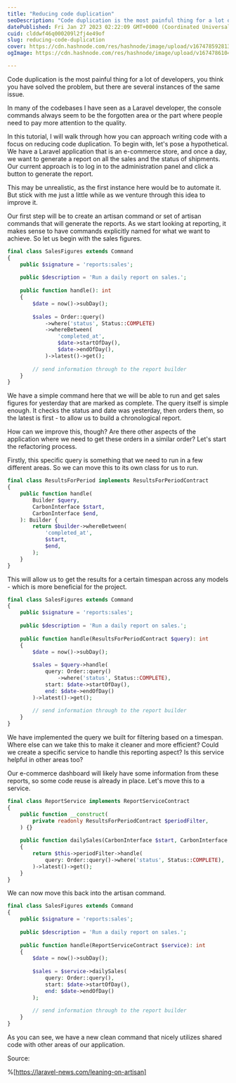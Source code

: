 ```yaml
---
title: "Reducing code duplication"
seoDescription: "Code duplication is the most painful thing for a lot of developers, you think you have solved the problem, but there are several instances of the same issue"
datePublished: Fri Jan 27 2023 02:22:09 GMT+0000 (Coordinated Universal Time)
cuid: clddwf46q000209l2fj4e49of
slug: reducing-code-duplication
cover: https://cdn.hashnode.com/res/hashnode/image/upload/v1674785928137/2cd12ef4-9dd1-4566-bdef-f1068dd4087b.png
ogImage: https://cdn.hashnode.com/res/hashnode/image/upload/v1674786104819/7e530aeb-757c-4c51-aaca-ff55f35062e7.png

---
```


Code duplication is the most painful thing for a lot of developers, you think you have solved the problem, but there are several instances of the same issue.

In many of the codebases I have seen as a Laravel developer, the console commands always seem to be the forgotten area or the part where people need to pay more attention to the quality.

In this tutorial, I will walk through how you can approach writing code with a focus on reducing code duplication. To begin with, let's pose a hypothetical. We have a Laravel application that is an e-commerce store, and once a day, we want to generate a report on all the sales and the status of shipments. Our current approach is to log in to the administration panel and click a button to generate the report.

This may be unrealistic, as the first instance here would be to automate it. But stick with me just a little while as we venture through this idea to improve it.

Our first step will be to create an artisan command or set of artisan commands that will generate the reports. As we start looking at reporting, it makes sense to have commands explicitly named for what we want to achieve. So let us begin with the sales figures.

```php
final class SalesFigures extends Command
{
    public $signature = 'reports:sales';
 
    public $description = 'Run a daily report on sales.';
 
    public function handle(): int
    {
        $date = now()->subDay();
 
        $sales = Order::query()
            ->where('status', Status::COMPLETE)
            ->whereBetween(
                'completed_at',
                $date->startOfDay(),
                $date->endOfDay(),
            )->latest()->get();
 
        // send information through to the report builder
    }
}
```

We have a simple command here that we will be able to run and get sales figures for yesterday that are marked as complete. The query itself is simple enough. It checks the status and date was yesterday, then orders them, so the latest is first - to allow us to build a chronological report.

How can we improve this, though? Are there other aspects of the application where we need to get these orders in a similar order? Let's start the refactoring process.

Firstly, this specific query is something that we need to run in a few different areas. So we can move this to its own class for us to run.

```php
final class ResultsForPeriod implements ResultsForPeriodContract
{
    public function handle(
        Builder $query,
        CarbonInterface $start,
        CarbonInterface $end,
    ): Builder {
        return $builder->whereBetween(
            'completed_at',
            $start,
            $end,
        );
    }
}
```

This will allow us to get the results for a certain timespan across any models - which is more beneficial for the project.

```php
final class SalesFigures extends Command
{
    public $signature = 'reports:sales';
 
    public $description = 'Run a daily report on sales.';
 
    public function handle(ResultsForPeriodContract $query): int
    {
        $date = now()->subDay();
 
        $sales = $query->handle(
            query: Order::query()
                ->where('status', Status::COMPLETE),
            start: $date->startOfDay(),
            end: $date->endOfDay()
        )->latest()->get();
 
        // send information through to the report builder
    }
}
```

We have implemented the query we built for filtering based on a timespan. Where else can we take this to make it cleaner and more efficient? Could we create a specific service to handle this reporting aspect? Is this service helpful in other areas too?

Our e-commerce dashboard will likely have some information from these reports, so some code reuse is already in place. Let's move this to a service.

```php
final class ReportService implements ReportServiceContract
{
    public function __construct(
        private readonly ResultsForPeriodContract $periodFilter,
    ) {}
 
    public function dailySales(CarbonInterface $start, CarbonInterface $end): Collection
    {
        return $this->periodFilter->handle(
            query: Order::query()->where('status', Status::COMPLETE),
        )->latest()->get();
    }
}
```

We can now move this back into the artisan command.

```php
final class SalesFigures extends Command
{
    public $signature = 'reports:sales';
 
    public $description = 'Run a daily report on sales.';
 
    public function handle(ReportServiceContract $service): int
    {
        $date = now()->subDay();
 
        $sales = $service->dailySales(
            query: Order::query(),
            start: $date->startOfDay(),
            end: $date->endOfDay()
        );
 
        // send information through to the report builder
    }
}
```

As you can see, we have a new clean command that nicely utilizes shared code with other areas of our application.

Source:

%[https://laravel-news.com/leaning-on-artisan]
